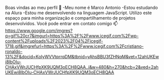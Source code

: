 Boas vindas ao meu perfil 🤙 
-Meu nome é Marco Antonio 
-Estou estudando na Alura
-Estou me desenvolvendo na linguagem JavaScript.
Utilizo este espaço para minha organização e compartilhamento de projetos desenvolvidos.
Você pode entrar em contato comigo 📫
https://www.google.com/imgres?q=gif%20cr7&imgurl=https%3A%2F%2Fwww.icegif.com%2Fwp-content%2Fuploads%2F2023%2F04%2Ficegif-1718.gif&imgrefurl=https%3A%2F%2Fwww.icegif.com%2Fcristiano-ronaldo-13%2F&docid=KoIyWVVtprrqDM&tbnid=yAhsBBU3fZHNqM&vet=12ahUKEwi8lbOIu-CHAxVWrJUCHfpXK9UQM3oECH8QAA..i&w=480&h=270&hcb=2&ved=2ahUKEwi8lbOIu-CHAxVWrJUCHfpXK9UQM3oECH8QAA
